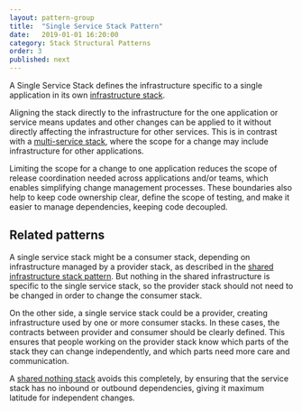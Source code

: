 ```yaml
---
layout: pattern-group
title:  "Single Service Stack Pattern"
date:   2019-01-01 16:20:00
category: Stack Structural Patterns
order: 3
published: next
---
```


A Single Service Stack defines the infrastructure specific to a single application in its own
[infrastructure stack](/patterns/core-stack/).

Aligning the stack directly to the infrastructure for the one application or service means updates and other changes can be applied to it without directly affecting the infrastructure for other services. This is in contrast with a [multi-service stack](multi-service-stack.html), where the scope for a change may include infrastructure for other applications.

Limiting the scope for a change to one application reduces the scope of release coordination needed across applications and/or teams, which enables simplifying change management processes. These boundaries also help to keep code ownership clear, define the scope of testing, and make it easier to manage dependencies, keeping code decoupled.


## Related patterns

A single service stack might be a consumer stack, depending on infrastructure managed by a provider stack, as described in the [shared infrastructure stack pattern](shared-infrastructure-stack.html). But nothing in the shared infrastructure is specific to the single service stack, so the provider stack should not need to be changed in order to change the consumer stack.

On the other side, a single service stack could be a provider, creating infrastructure used by one or more consumer stacks. In these cases, the contracts between provider and consumer should be clearly defined. This ensures that people working on the provider stack know which parts of the stack they can change independently, and which parts need more care and communication.

A [shared nothing stack](shared-nothing-stack.html) avoids this completely, by ensuring that the service stack has no inbound or outbound dependencies, giving it maximum latitude for independent changes.

